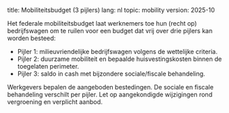 title: Mobiliteitsbudget (3 pijlers)
lang: nl
topic: mobility
version: 2025-10

Het federale mobiliteitsbudget laat werknemers toe hun (recht op) bedrijfswagen om te ruilen voor een budget dat vrij
over drie pijlers kan worden besteed:

- Pijler 1: milieuvriendelijke bedrijfswagen volgens de wettelijke criteria.
- Pijler 2: duurzame mobiliteit en bepaalde huisvestingskosten binnen de toegelaten perimeter.
- Pijler 3: saldo in cash met bijzondere sociale/fiscale behandeling.

Werkgevers bepalen de aangeboden bestedingen. De sociale en fiscale behandeling verschilt per pijler. Let op
aangekondigde wijzigingen rond vergroening en verplicht aanbod.

